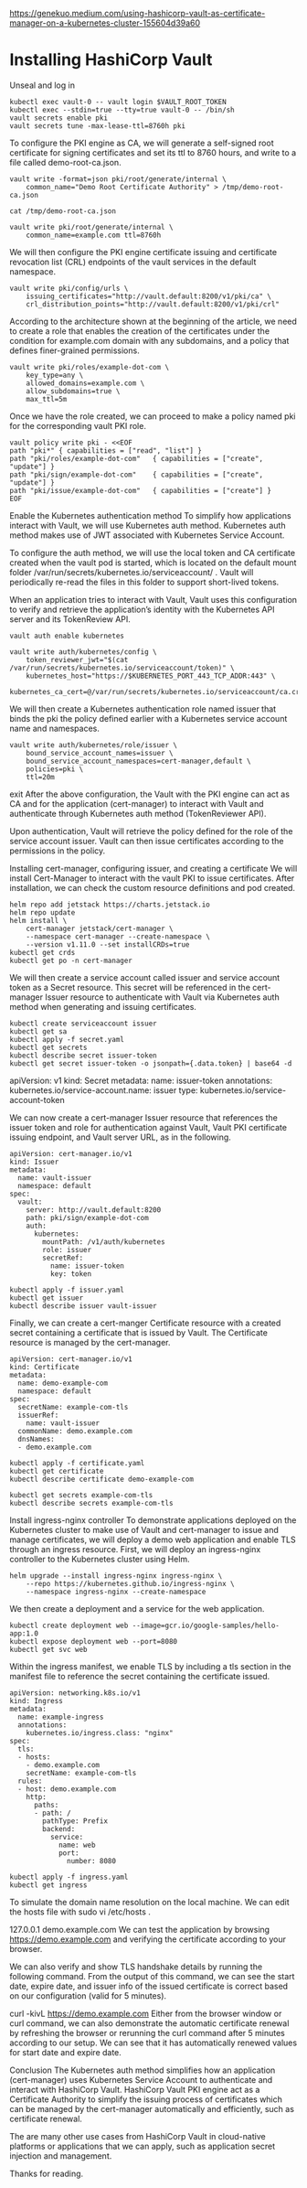 https://genekuo.medium.com/using-hashicorp-vault-as-certificate-manager-on-a-kubernetes-cluster-155604d39a60

# Installing HashiCorp Vault

Unseal and log in 
```t
kubectl exec vault-0 -- vault login $VAULT_ROOT_TOKEN
kubectl exec --stdin=true --tty=true vault-0 -- /bin/sh
vault secrets enable pki
vault secrets tune -max-lease-ttl=8760h pki
```
To configure the PKI engine as CA, we will generate a self-signed root certificate for signing certificates and set its ttl to 8760 hours, and write to a file called demo-root-ca.json.
```t
vault write -format=json pki/root/generate/internal \
    common_name="Demo Root Certificate Authority" > /tmp/demo-root-ca.json

cat /tmp/demo-root-ca.json

vault write pki/root/generate/internal \
    common_name=example.com ttl=8760h
```

We will then configure the PKI engine certificate issuing and certificate revocation list (CRL) endpoints of the vault services in the default namespace.
```t
vault write pki/config/urls \
    issuing_certificates="http://vault.default:8200/v1/pki/ca" \
    crl_distribution_points="http://vault.default:8200/v1/pki/crl"
```
According to the architecture shown at the beginning of the article, we need to create a role that enables the creation of the certificates under the condition for example.com domain with any subdomains, and a policy that defines finer-grained permissions.
```t
vault write pki/roles/example-dot-com \
    key_type=any \
    allowed_domains=example.com \
    allow_subdomains=true \
    max_ttl=5m
```
Once we have the role created, we can proceed to make a policy named pki for the corresponding vault PKI role.
```t
vault policy write pki - <<EOF
path "pki*" { capabilities = ["read", "list"] }
path "pki/roles/example-dot-com"   { capabilities = ["create", "update"] }
path "pki/sign/example-dot-com"    { capabilities = ["create", "update"] }
path "pki/issue/example-dot-com"   { capabilities = ["create"] }
EOF
```
Enable the Kubernetes authentication method
To simplify how applications interact with Vault, we will use Kubernetes auth method. Kubernetes auth method makes use of JWT associated with Kubernetes Service Account.

To configure the auth method, we will use the local token and CA certificate created when the vault pod is started, which is located on the default mount folder /var/run/secrets/kubernetes.io/serviceaccount/ . Vault will periodically re-read the files in this folder to support short-lived tokens.

When an application tries to interact with Vault, Vault uses this configuration to verify and retrieve the application’s identity with the Kubernetes API server and its TokenReview API.
```t
vault auth enable kubernetes

vault write auth/kubernetes/config \
    token_reviewer_jwt="$(cat /var/run/secrets/kubernetes.io/serviceaccount/token)" \
    kubernetes_host="https://$KUBERNETES_PORT_443_TCP_ADDR:443" \
    kubernetes_ca_cert=@/var/run/secrets/kubernetes.io/serviceaccount/ca.crt
```
We will then create a Kubernetes authentication role named issuer that binds the pki the policy defined earlier with a Kubernetes service account name and namespaces.
```t
vault write auth/kubernetes/role/issuer \
    bound_service_account_names=issuer \
    bound_service_account_namespaces=cert-manager,default \
    policies=pki \
    ttl=20m
```
exit
After the above configuration, the Vault with the PKI engine can act as CA and for the application (cert-manager) to interact with Vault and authenticate through Kubernetes auth method (TokenReviewer API).

Upon authentication, Vault will retrieve the policy defined for the role of the service account issuer. Vault can then issue certificates according to the permissions in the policy.

Installing cert-manager, configuring issuer, and creating a certificate
We will install Cert-Manager to interact with the vault PKI to issue certificates. After installation, we can check the custom resource definitions and pod created.
```t
helm repo add jetstack https://charts.jetstack.io
helm repo update
helm install \
    cert-manager jetstack/cert-manager \
    --namespace cert-manager --create-namespace \
    --version v1.11.0 --set installCRDs=true
kubectl get crds
kubectl get po -n cert-manager
```
We will then create a service account called issuer and service account token as a Secret resource. This secret will be referenced in the cert-manager Issuer resource to authenticate with Vault via Kubernetes auth method when generating and issuing certificates.
```t
kubectl create serviceaccount issuer
kubectl get sa
kubectl apply -f secret.yaml
kubectl get secrets
kubectl describe secret issuer-token
kubectl get secret issuer-token -o jsonpath={.data.token} | base64 -d
```
apiVersion: v1
kind: Secret
metadata:
  name: issuer-token
  annotations:
    kubernetes.io/service-account.name: issuer
type: kubernetes.io/service-account-token

We can now create a cert-manager Issuer resource that references the issuer token and role for authentication against Vault, Vault PKI certificate issuing endpoint, and Vault server URL, as in the following.
```t
apiVersion: cert-manager.io/v1
kind: Issuer
metadata:
  name: vault-issuer
  namespace: default
spec:
  vault:
    server: http://vault.default:8200
    path: pki/sign/example-dot-com
    auth:
      kubernetes:
        mountPath: /v1/auth/kubernetes
        role: issuer
        secretRef:
          name: issuer-token
          key: token
```
```t
kubectl apply -f issuer.yaml
kubectl get issuer
kubectl describe issuer vault-issuer
```
Finally, we can create a cert-manger Certificate resource with a created secret containing a certificate that is issued by Vault. The Certificate resource is managed by the cert-manager.
```t
apiVersion: cert-manager.io/v1
kind: Certificate
metadata:
  name: demo-example-com
  namespace: default
spec:
  secretName: example-com-tls
  issuerRef:
    name: vault-issuer
  commonName: demo.example.com
  dnsNames:
  - demo.example.com
```
```t
kubectl apply -f certificate.yaml
kubectl get certificate
kubectl describe certificate demo-example-com

kubectl get secrets example-com-tls
kubectl describe secrets example-com-tls
```
Install ingress-nginx controller
To demonstrate applications deployed on the Kubernetes cluster to make use of Vault and cert-manager to issue and manage certificates, we will deploy a demo web application and enable TLS through an ingress resource. First, we will deploy an ingress-nginx controller to the Kubernetes cluster using Helm.
```t
helm upgrade --install ingress-nginx ingress-nginx \
    --repo https://kubernetes.github.io/ingress-nginx \
    --namespace ingress-nginx --create-namespace
```
We then create a deployment and a service for the web application.
```t
kubectl create deployment web --image=gcr.io/google-samples/hello-app:1.0
kubectl expose deployment web --port=8080
kubectl get svc web
```
Within the ingress manifest, we enable TLS by including a tls section in the manifest file to reference the secret containing the certificate issued.
```t
apiVersion: networking.k8s.io/v1
kind: Ingress
metadata:
  name: example-ingress
  annotations:
    kubernetes.io/ingress.class: "nginx"
spec:
  tls:
  - hosts:
    - demo.example.com
    secretName: example-com-tls
  rules:
  - host: demo.example.com
    http:
      paths:
      - path: /
        pathType: Prefix
        backend:
          service:
            name: web
            port:
              number: 8080
```
```t
kubectl apply -f ingress.yaml
kubectl get ingress
```

To simulate the domain name resolution on the local machine. We can edit the hosts file with sudo vi /etc/hosts .

127.0.0.1 demo.example.com
We can test the application by browsing https://demo.example.com and verifying the certificate according to your browser.

We can also verify and show TLS handshake details by running the following command. From the output of this command, we can see the start date, expire date, and issuer info of the issued certificate is correct based on our configuration (valid for 5 minutes).

curl -kivL https://demo.example.com
Either from the browser window or curl command, we can also demonstrate the automatic certificate renewal by refreshing the browser or rerunning the curl command after 5 minutes according to our setup. We can see that it has automatically renewed values for start date and expire date.

Conclusion
The Kubernetes auth method simplifies how an application (cert-manager) uses Kubernetes Service Account to authenticate and interact with HashiCorp Vault. HashiCorp Vault PKI engine act as a Certificate Authority to simplify the issuing process of certificates which can be managed by the cert-manager automatically and efficiently, such as certificate renewal.

The are many other use cases from HashiCorp Vault in cloud-native platforms or applications that we can apply, such as application secret injection and management.

Thanks for reading.




